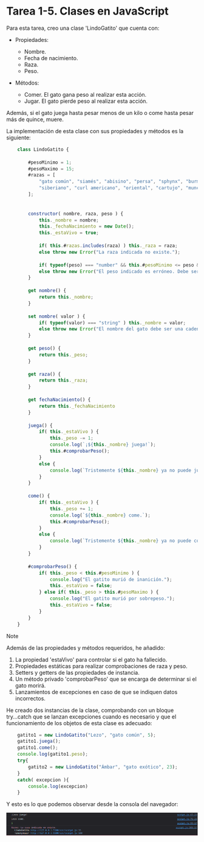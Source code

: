 # Tarea 1-5. Clases en JavaScript

Para esta tarea, creo una clase 'LindoGatito' que cuenta con:

- Propiedades:
	- Nombre.
	- Fecha de nacimiento.
	- Raza.
	- Peso.

- Métodos:
	- Comer. El gato gana peso al realizar esta acción.
	- Jugar. El gato pierde peso al realizar esta acción.

Además, si el gato juega hasta pesar menos de un kilo o come hasta pesar más de 
quince, muere.

La implementación de esta clase con sus propiedades y métodos es la siguiente: 

```javascript
    class LindoGatito {

        #pesoMinimo = 1;
        #pesoMaximo = 15;
        #razas = [
            "gato común", "siamés", "abisino", "persa", "sphynx", "burmés", "british shorthair", "scottish fold",
            "siberiano", "curl americano", "oriental", "cartujo", "munchkin", "egipcio", "bobtail japonés"
        ];


        constructor( nombre, raza, peso ) {
            this._nombre = nombre;
            this._fechaNacimiento = new Date();
            this._estaVivo = true;

            if( this.#razas.includes(raza) ) this._raza = raza;
            else throw new Error("La raza indicada no existe.");
            
            if( typeof(peso) === "number" && this.#pesoMinimo <= peso && peso <= this.#pesoMaximo ) this._peso = peso;
            else throw new Error("El peso indicado es erróneo. Debe ser un entero entre 1 y 15 (inclusive).");
        }

        get nombre() {
            return this._nombre;
        }

        set nombre( valor ) {
            if( typeof(valor) === "string" ) this._nombre = valor;
            else throw new Error("El nombre del gato debe ser una cadena de texto.");
        }

        get peso() {
            return this._peso;
        }

        get raza() {
            return this._raza;
        }

        get fechaNacimiento() {
            return this._fechaNacimiento
        }

        juega() {
            if( this._estaVivo ) {
                this._peso -= 1;
                console.log(`¡${this._nombre} juega!`);
                this.#comprobarPeso();
            }
            else {
                console.log(`Tristemente ${this._nombre} ya no puede jugar más...`)
            }
        }

        come() {
            if( this._estaVivo ) {
                this._peso += 1;
                console.log(`${this._nombre} come.`); 
                this.#comprobarPeso();
            }
            else {
                console.log(`Tristemente ${this._nombre} ya no puede comer más...`)
            }
        }

        #comprobarPeso() {
            if( this._peso < this.#pesoMinimo ) {
                console.log("El gatito murió de inanición.");
                this._estaVivo = false;
            } else if( this._peso > this.#pesoMaximo ) {
                console.log("El gatito murió por sobrepeso.");
                this._estaVivo = false;
            }
        }
    }
```

> [!NOTE]
> Además de las propiedades y métodos requeridos, he añadido:
> 1. La propiedad 'estaVivo' para controlar si el gato ha fallecido.
> 2. Propiedades estáticas para realizar comprobaciones de raza y peso.
> 3. Setters y getters de las propiedades de instancia.
> 4. Un método privado 'comprobarPeso' que se encarga de determinar si el gato morirá.
> 5. Lanzamientos de excepciones en caso de que se indiquen datos incorrectos.


He creado dos instancias de la clase, comprobando con un bloque try...catch que se 
lanzan excepciones cuando es necesario y que el funcionamiento de los objetos de esta 
clase es adecuado:

```javascript
    gatito1 = new LindoGatito("Lezo", "gato común", 5);
    gatito1.juega();
    gatito1.come();
    console.log(gatito1.peso);
    try{
        gatito2 = new LindoGatito("Ámbar", "gato exótico", 23);
    }
    catch( excepcion ){
        console.log(excepcion)
    }
```

Y esto es lo que podemos observar desde la consola del navegador:

![Comprobación del funcionamiento](./images/comprobacion_consola.png)

